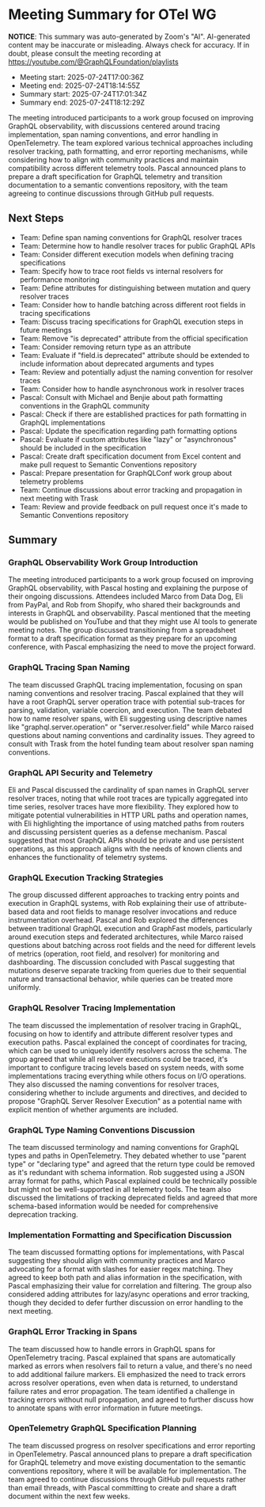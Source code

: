 # Meeting Summary for OTel WG

**NOTICE**: This summary was auto-generated by Zoom's "AI". AI-generated
content may be inaccurate or misleading. Always check for accuracy. If in
doubt, please consult the meeting recording at
https://youtube.com/@GraphQLFoundation/playlists

- Meeting start: 2025-07-24T17:00:36Z
- Meeting end: 2025-07-24T18:14:55Z
- Summary start: 2025-07-24T17:01:34Z
- Summary end: 2025-07-24T18:12:29Z

The meeting introduced participants to a work group focused on improving GraphQL observability, with discussions centered around tracing implementation, span naming conventions, and error handling in OpenTelemetry. The team explored various technical approaches including resolver tracking, path formatting, and error reporting mechanisms, while considering how to align with community practices and maintain compatibility across different telemetry tools. Pascal announced plans to prepare a draft specification for GraphQL telemetry and transition documentation to a semantic conventions repository, with the team agreeing to continue discussions through GitHub pull requests.

## Next Steps

- Team: Define span naming conventions for GraphQL resolver traces
- Team: Determine how to handle resolver traces for public GraphQL APIs
- Team: Consider different execution models when defining tracing specifications
- Team: Specify how to trace root fields vs internal resolvers for performance monitoring
- Team: Define attributes for distinguishing between mutation and query resolver traces
- Team: Consider how to handle batching across different root fields in tracing specifications
- Team: Discuss tracing specifications for GraphQL execution steps in future meetings
- Team: Remove "is deprecated" attribute from the official specification
- Team: Consider removing return type as an attribute
- Team: Evaluate if "field.is deprecated" attribute should be extended to include information about deprecated arguments and types
- Team: Review and potentially adjust the naming convention for resolver traces
- Team: Consider how to handle asynchronous work in resolver traces
- Pascal: Consult with Michael and Benjie about path formatting conventions in the GraphQL community
- Pascal: Check if there are established practices for path formatting in GraphQL implementations
- Pascal: Update the specification regarding path formatting options
- Pascal: Evaluate if custom attributes like "lazy" or "asynchronous" should be included in the specification
- Pascal: Create draft specification document from Excel content and make pull request to Semantic Conventions repository
- Pascal: Prepare presentation for GraphQLConf work group about telemetry problems
- Team: Continue discussions about error tracking and propagation in next meeting with Trask
- Team: Review and provide feedback on pull request once it's made to Semantic Conventions repository

## Summary

### GraphQL Observability Work Group Introduction

The meeting introduced participants to a work group focused on improving GraphQL observability, with Pascal hosting and explaining the purpose of their ongoing discussions. Attendees included Marco from Data Dog, Eli from PayPal, and Rob from Shopify, who shared their backgrounds and interests in GraphQL and observability. Pascal mentioned that the meeting would be published on YouTube and that they might use AI tools to generate meeting notes. The group discussed transitioning from a spreadsheet format to a draft specification format as they prepare for an upcoming conference, with Pascal emphasizing the need to move the project forward.

### GraphQL Tracing Span Naming

The team discussed GraphQL tracing implementation, focusing on span naming conventions and resolver tracing. Pascal explained that they will have a root GraphQL server operation trace with potential sub-traces for parsing, validation, variable coercion, and execution. The team debated how to name resolver spans, with Eli suggesting using descriptive names like "graphql.server.operation" or "server.resolver.field" while Marco raised questions about naming conventions and cardinality issues. They agreed to consult with Trask from the hotel funding team about resolver span naming conventions.

### GraphQL API Security and Telemetry

Eli and Pascal discussed the cardinality of span names in GraphQL server resolver traces, noting that while root traces are typically aggregated into time series, resolver traces have more flexibility. They explored how to mitigate potential vulnerabilities in HTTP URL paths and operation names, with Eli highlighting the importance of using matched paths from routers and discussing persistent queries as a defense mechanism. Pascal suggested that most GraphQL APIs should be private and use persistent operations, as this approach aligns with the needs of known clients and enhances the functionality of telemetry systems.

### GraphQL Execution Tracking Strategies

The group discussed different approaches to tracking entry points and execution in GraphQL systems, with Rob explaining their use of attribute-based data and root fields to manage resolver invocations and reduce instrumentation overhead. Pascal and Rob explored the differences between traditional GraphQL execution and GraphFast models, particularly around execution steps and federated architectures, while Marco raised questions about batching across root fields and the need for different levels of metrics (operation, root field, and resolver) for monitoring and dashboarding. The discussion concluded with Pascal suggesting that mutations deserve separate tracking from queries due to their sequential nature and transactional behavior, while queries can be treated more uniformly.

### GraphQL Resolver Tracing Implementation

The team discussed the implementation of resolver tracing in GraphQL, focusing on how to identify and attribute different resolver types and execution paths. Pascal explained the concept of coordinates for tracing, which can be used to uniquely identify resolvers across the schema. The group agreed that while all resolver executions could be traced, it's important to configure tracing levels based on system needs, with some implementations tracing everything while others focus on I/O operations. They also discussed the naming conventions for resolver traces, considering whether to include arguments and directives, and decided to propose "GraphQL Server Resolver Execution" as a potential name with explicit mention of whether arguments are included.

### GraphQL Type Naming Conventions Discussion

The team discussed terminology and naming conventions for GraphQL types and paths in OpenTelemetry. They debated whether to use "parent type" or "declaring type" and agreed that the return type could be removed as it's redundant with schema information. Rob suggested using a JSON array format for paths, which Pascal explained could be technically possible but might not be well-supported in all telemetry tools. The team also discussed the limitations of tracking deprecated fields and agreed that more schema-based information would be needed for comprehensive deprecation tracking.

### Implementation Formatting and Specification Discussion

The team discussed formatting options for implementations, with Pascal suggesting they should align with community practices and Marco advocating for a format with slashes for easier regex matching. They agreed to keep both path and alias information in the specification, with Pascal emphasizing their value for correlation and filtering. The group also considered adding attributes for lazy/async operations and error tracking, though they decided to defer further discussion on error handling to the next meeting.

### GraphQL Error Tracking in Spans

The team discussed how to handle errors in GraphQL spans for OpenTelemetry tracing. Pascal explained that spans are automatically marked as errors when resolvers fail to return a value, and there's no need to add additional failure markers. Eli emphasized the need to track errors across resolver operations, even when data is returned, to understand failure rates and error propagation. The team identified a challenge in tracking errors without null propagation, and agreed to further discuss how to annotate spans with error information in future meetings.

### OpenTelemetry GraphQL Specification Planning

The team discussed progress on resolver specifications and error reporting in OpenTelemetry. Pascal announced plans to prepare a draft specification for GraphQL telemetry and move existing documentation to the semantic conventions repository, where it will be available for implementation. The team agreed to continue discussions through GitHub pull requests rather than email threads, with Pascal committing to create and share a draft document within the next few weeks.
